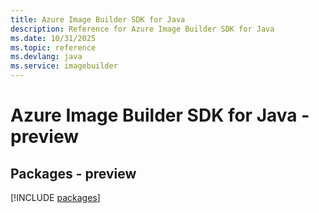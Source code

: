```yaml
---
title: Azure Image Builder SDK for Java
description: Reference for Azure Image Builder SDK for Java
ms.date: 10/31/2025
ms.topic: reference
ms.devlang: java
ms.service: imagebuilder
---
```

# Azure Image Builder SDK for Java - preview
## Packages - preview
[!INCLUDE [packages](image-builder-index.md)]